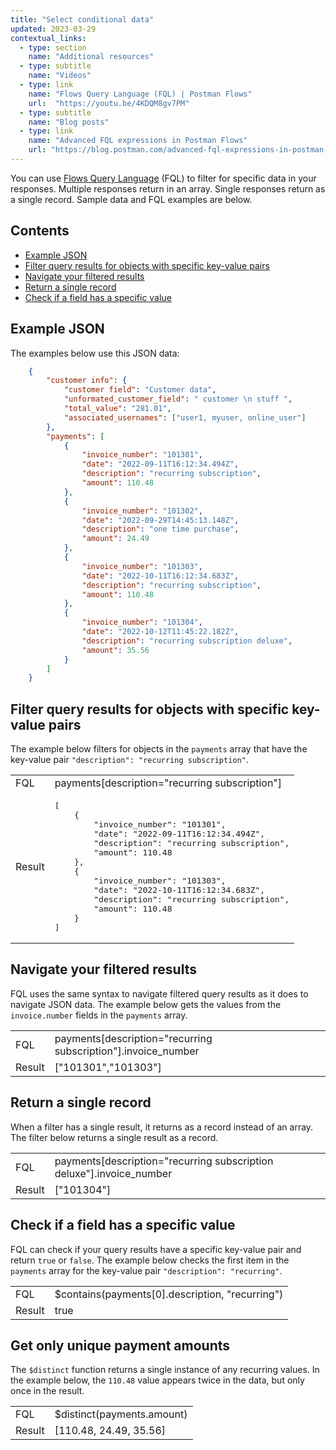 ```yaml
---
title: "Select conditional data"
updated: 2023-03-29
contextual_links:
  - type: section
    name: "Additional resources"
  - type: subtitle
    name: "Videos"
  - type: link
    name: "Flows Query Language (FQL) | Postman Flows"
    url:  "https://youtu.be/4KDQM8gv7PM"
  - type: subtitle
    name: "Blog posts"
  - type: link
    name: "Advanced FQL expressions in Postman Flows"
    url: "https://blog.postman.com/advanced-fql-expressions-in-postman-flows/"
---
```


You can use [Flows Query Language](/docs/postman-flows/flows-query-language/introduction-to-fql/) (FQL) to filter for specific data in your responses. Multiple responses return in an array. Single responses return as a single record. Sample data and FQL examples are below.

## Contents

* [Example JSON](#example-json)
* [Filter query results for objects with specific key-value pairs](#filter-query-results-for-objects-with-specific-key-value-pairs)
* [Navigate your filtered results](#navigate-your-filtered-results)
* [Return a single record](#return-a-single-record)
* [Check if a field has a specific value](#check-if-a-field-has-a-specific-value)

## Example JSON

The examples below use this JSON data:

``` json
    {
        "customer info": {
            "customer field": "Customer data",
            "unformated_customer_field": " customer \n stuff ",
            "total_value": "281.01",
            "associated_usernames": ["user1, myuser, online_user"]
        },
        "payments": [
            {
                "invoice_number": "101301",
                "date": "2022-09-11T16:12:34.494Z",
                "description": "recurring subscription",
                "amount": 110.48
            },
            {
                "invoice_number": "101302",
                "date": "2022-09-29T14:45:13.148Z",
                "description": "one time purchase",
                "amount": 24.49
            },
            {
                "invoice_number": "101303",
                "date": "2022-10-11T16:12:34.683Z",
                "description": "recurring subscription",
                "amount": 110.48
            },
            {
                "invoice_number": "101304",
                "date": "2022-10-12T11:45:22.182Z",
                "description": "recurring subscription deluxe",
                "amount": 35.56
            }
        ]
    }
```

## Filter query results for objects with specific key-value pairs

The example below filters for objects in the `payments` array that have the key-value pair `"description": "recurring subscription"`.

<table class="code-ref-table">
<tbody>
<tr>
<td>FQL</td>
<td>payments[description="recurring subscription"]</td>
</tr>
<tr>
<td>Result</td>
<td>
<pre>
[
    {
        "invoice_number": "101301",
        "date": "2022-09-11T16:12:34.494Z",
        "description": "recurring subscription",
        "amount": 110.48
    },
    {
        "invoice_number": "101303",
        "date": "2022-10-11T16:12:34.683Z",
        "description": "recurring subscription",
        "amount": 110.48
    }
]
</pre>
</td>
</tr>
</tbody>
</table>

## Navigate your filtered results

FQL uses the same syntax to navigate filtered query results as it does to navigate JSON data. The example below gets the values from the `invoice.number` fields in the `payments` array.

<table class="code-ref-table">
<tbody>
<tr>
<td>FQL</td>
<td>payments[description="recurring subscription"].invoice_number</td>
</tr>
<tr>
<td>Result</td>
<td>
["101301","101303"]
</td>
</tr>
</tbody>
</table>

## Return a single record

When a filter has a single result, it returns as a record instead of an array. The filter below returns a single result as a record.

<table class="code-ref-table">
<tbody>
<tr>
<td>FQL</td>
<td> payments[description="recurring subscription deluxe"].invoice_number</td>
</tr>
<tr>
<td>Result</td>
<td>
["101304"]
</td>
</tr>
</tbody>
</table>

## Check if a field has a specific value

FQL can check if your query results have a specific key-value pair and return `true` or `false`. The example below checks the first item in the `payments` array for the key-value pair `"description": "recurring"`.

<table class="code-ref-table">
<tbody>
<tr>
<td>FQL</td>
<td>$contains(payments[0].description, "recurring")</td>
</tr>
<tr>
<td>Result</td>
<td>true</td>
</tr>
</tbody>
</table>

## Get only unique payment amounts

The `$distinct` function returns a single instance of any recurring values. In the example below, the `110.48` value appears twice in the data, but only once in the result.

<table class="code-ref-table">
<tbody>
<tr>
<td>FQL</td>
<td>$distinct(payments.amount)</td>
</tr>
<tr>
<td>Result</td>
<td>[110.48, 24.49, 35.56]</td>
</tr>
</tbody>
</table>
